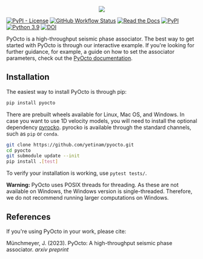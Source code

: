 <p align="center">
  <img src="https://raw.githubusercontent.com/yetinam/pyocto/main/docs/_static/pyocto_logo_outlined.svg" />
</p>

[![PyPI - License](https://img.shields.io/pypi/l/pyocto)](https://github.com/yetinam/pyocto/blob/main/LICENSE)
[![GitHub Workflow Status](https://img.shields.io/github/actions/workflow/status/yetinam/pyocto/lint_and_test.yml?branch=main)](https://github.com/yetinam/pyocto)
[![Read the Docs](https://img.shields.io/readthedocs/pyocto)](https://pyocto.readthedocs.io/en/latest/)
[![PyPI](https://img.shields.io/pypi/v/pyocto)](https://pypi.org/project/pyocto/)
[![Python 3.9](https://img.shields.io/badge/python-3.9+-blue.svg)](https://www.python.org/downloads/release/python-390/)
[![DOI](https://zenodo.org/badge/DOI/xyz)](https://doi.org/xyz)

PyOcto is a high-throughput seismic phase associator.
The best way to get started with PyOcto is through our interactive example.
If you're looking for further guidance, for example, a guide on how to set
the associator parameters, check out the [PyOcto documentation](https://pyocto.readthedocs.org/).

## Installation

The easiest way to install PyOcto is through pip:

```bash
pip install pyocto
```

There are prebuilt wheels available for Linux, Mac OS, and Windows.
In case you want to use 1D velocity models, you will need to install
the optional dependency [pyrocko](https://pyrocko.org/). pyrocko is available through the
standard channels, such as `pip` or `conda`.

```bash
git clone https://github.com/yetinam/pyocto.git
cd pyocto
git submodule update --init
pip install .[test]
```

To verify your installation is working, use `pytest tests/`.

**Warning:** PyOcto uses POSIX threads for threading. As these are not available on Windows,
the Windows version is single-threaded. Therefore, we do not recommend running larger computations
on Windows.

## References
If you're using PyOcto in your work, please cite:

Münchmeyer, J. (2023). PyOcto: A high-throughput seismic phase associator. *arxiv preprint*
